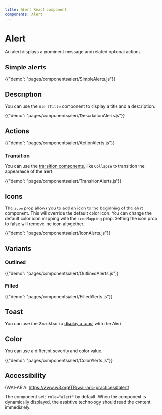 ```yaml
---
title: Alert React component
components: Alert
---
```


# Alert

<p class="description">An alert displays a prominent message and related optional actions.</p>

## Simple alerts

{{"demo": "pages/components/alert/SimpleAlerts.js"}}

## Description

You can use the `AlertTitle` component to display a title and a description.

{{"demo": "pages/components/alert/DescriptionAlerts.js"}}

## Actions

{{"demo": "pages/components/alert/ActionAlerts.js"}}

### Transition

You can use the [transition components](/components/transitions/), like `Collapse` to transition the appearance of the alert.

{{"demo": "pages/components/alert/TransitionAlerts.js"}}

## Icons

The `icon` prop allows you to add an icon to the beginning of the alert component.
This will override the default color icon.
You can change the default color icon mapping with the `iconMapping` prop.
Setting the icon prop to false will remove the icon altogether.

{{"demo": "pages/components/alert/IconAlerts.js"}}

## Variants

### Outlined

{{"demo": "pages/components/alert/OutlinedAlerts.js"}}

### Filled

{{"demo": "pages/components/alert/FilledAlerts.js"}}

## Toast

You can use the Snackbar to [display a toast](/components/snackbars/#customized-snackbars) with the Alert.

## Color

You can use a different severity and color value.

{{"demo": "pages/components/alert/ColorAlerts.js"}}

## Accessibility

(WAI-ARIA: https://www.w3.org/TR/wai-aria-practices/#alert)

The component sets `role="alert"` by default.
When the component is dynamically displayed, the assistive technology should read the content immediately.
